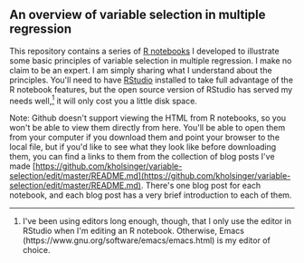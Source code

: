 ## An overview of variable selection in multiple regression

This repository contains a series of [R
notebooks](https://bookdown.org/yihui/rmarkdown/notebook.html) I
developed to illustrate some basic principles of variable selection in
multiple regression. I make no claim to be an expert. I am simply
sharing what I understand about the principles. You'll need to have
[RStudio](https://www.rstudio.com/products/rstudio/) installed to take
full advantage of the R notebook features, but the open source version
of RStudio has served my needs well,<a href="#fn1"
id="fnref1"><sup>1</sup></a> it will only cost you a little disk
space.

Note: Github doesn't support viewing the HTML from R notebooks, so you won't be able to view them directly from here. You'll be able to open them from your computer if you download them and point your browser to the local file, but if you'd like to see what they look like before downloading them, you can find a links to them from the collection of blog posts I've made [https://github.com/kholsinger/variable-selection/edit/master/README.md](https://github.com/kholsinger/variable-selection/edit/master/README.md). There's one blog post for each notebook, and each blog post has a very brief introduction to each of them.

-----

<ol>
<li id="fn1"><p>I've been using editors long enough, though, that I only use the
    editor in RStudio when I'm editing an R notebook. Otherwise,
    Emacs (https://www.gnu.org/software/emacs/emacs.html) is my
    editor of choice.</p></li>
</ol> 
